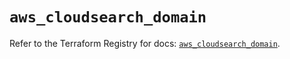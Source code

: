 # `aws_cloudsearch_domain`

Refer to the Terraform Registry for docs: [`aws_cloudsearch_domain`](https://registry.terraform.io/providers/hashicorp/aws/5.72.0/docs/resources/cloudsearch_domain).

